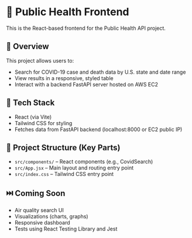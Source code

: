 # 🧪 Public Health Frontend

This is the React-based frontend for the Public Health API project.

## 🚀 Overview

This project allows users to:
- Search for COVID-19 case and death data by U.S. state and date range
- View results in a responsive, styled table
- Interact with a backend FastAPI server hosted on AWS EC2

## 🔧 Tech Stack

- React (via Vite)
- Tailwind CSS for styling
- Fetches data from FastAPI backend (localhost:8000 or EC2 public IP)

## 📂 Project Structure (Key Parts)

- `src/components/` – React components (e.g., CovidSearch)
- `src/App.jsx` – Main layout and routing entry point
- `src/index.css` – Tailwind CSS entry point

## ⏭️ Coming Soon

- Air quality search UI
- Visualizations (charts, graphs)
- Responsive dashboard
- Tests using React Testing Library and Jest